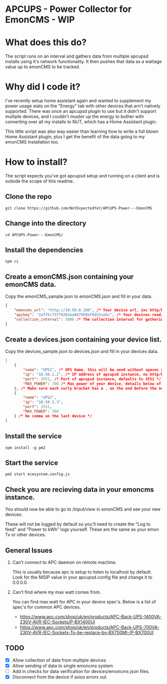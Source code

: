 
# APCUPS - Power Collector for EmonCMS - WIP

# What does this do? 
The script runs on an interval and gathers data from multiple apcupsd installs using it's network functionality. It then pushes that data as a wattage value up to emonCMS to be tracked. 

# Why did I code it?
I've recently setup home assistant again and wanted to supplement my power usage stats on the "Energy" tab with other devices that arn't natively supported. There was once an apcupsd plugin to use but it didn't support multiple devices, and I couldn't muster up the energy to bother with converting over all my installs to NUT, which has a Home Assistant plugin. 

This little script was also way easier than learning how to write a full blown Home Assistant plugin, plus I get the benefit of the data going to my emonCMS installation too. 

# How to install?

The script expects you've got apcupsd setup and running on a client and is outside the scope of this readme.

## Clone the repo
`git clone https://github.com/NotExpectedYet/APCUPS-Power---EmonCMS`

## Change into the directory
`cd APCUPS-Power---EmonCMS/`

## Install the dependencies 
`npm ci`

## Create a emonCMS.json containing your emonCMS data. 
Copy the emonCMS_sample.json to emonCMS.json and fill in your data. 
```json
{
    "emoncms_url": "http://10.50.0.100", /* Your device url, inc http/https */
    "apikey": "2aff5cf3ff9201ea847950ef8d33cebc", /* Your devices read/write api key */
    "collection_interval": 5000 /* The collection interval for gathering the data. Default's to 5000 */
}
```

## Create a devices.json containing your device list.
Copy the devices_sample.json to devices.json and fill in your devices data.
```json
[
    {
        "name": "UPS1", /* UPS Name, this will be send without spaces and lower case to emon as your device name */
        "ip": "10.50.1.2", /* IP address of apcupsd instance, no http/https */
        "port": 3551, /* Port of apcupsd instance, defaults to 3551 */
        "MAX_POWER": 700 /* Max power of your device, details below of how to find this out. */
    }, /* Make sure each curly bracket has a , on the end before the next one */
    {
        "name": "UPS2",
        "ip": "10.50.1.3",
        "port": 3551,
        "MAX_POWER": 390
    } /* No comma on the last device */
]
```
## Install the service
`npm install -g pm2`

## Start the service
`pm2 start ecosystem.config.js`

## Check you are recieving data in your emoncms instance. 
You should now be able to go to /input/view in emonCMS and see your new devices.

These will not be logged by default so you'll need to create the "Log to feed" and "Power to kWh" logs yourself. These are the same as your emon Tx or other devices. 

## General Issues
1. Can't connect to APC daemon on remote machine.

    This is usually because apc is setup to listen to localhost by default. Look for the NISIP value in your apcupsd.config file and change it to 0.0.0.0. 
2. Can't find where my max watt comes from.

    You can find max watt for APC in your device spec's. Below is a list of spec's for common APC devices.
    - https://www.apc.com/shop/uk/en/products/APC-Back-UPS-1400VA-230V-AVR-IEC-Sockets/P-BX1400UI
    - https://www.apc.com/shop/uk/en/products/APC-Back-UPS-700VA-230V-AVR-IEC-Sockets-To-be-replace-by-BX750MI-/P-BX700UI

## TODO
 - [x] Allow collection of data from multiple devices
 - [x] Allow sending of data to single emoncms system
 - [ ] Add in checks for data verification for devices/emoncms json files.
 - [x] Disconnect from the device if axios errors out
